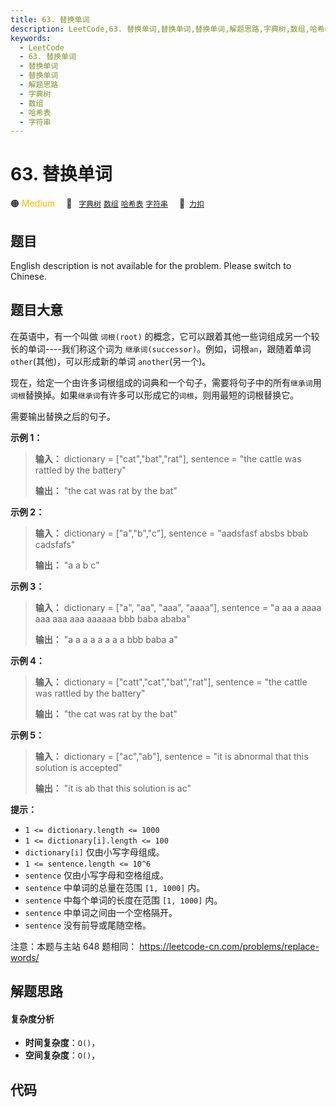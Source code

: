 ```yaml
---
title: 63. 替换单词
description: LeetCode,63. 替换单词,替换单词,替换单词,解题思路,字典树,数组,哈希表,字符串
keywords:
  - LeetCode
  - 63. 替换单词
  - 替换单词
  - 替换单词
  - 解题思路
  - 字典树
  - 数组
  - 哈希表
  - 字符串
---
```


# 63. 替换单词

🟠 <font color=#ffb800>Medium</font>&emsp; 🔖&ensp; [`字典树`](/tag/trie.md) [`数组`](/tag/array.md) [`哈希表`](/tag/hash-table.md) [`字符串`](/tag/string.md)&emsp; 🔗&ensp;[`力扣`](https://leetcode.cn/problems/UhWRSj)

## 题目

English description is not available for the problem. Please switch to
Chinese.


## 题目大意

在英语中，有一个叫做 `词根(root)` 的概念，它可以跟着其他一些词组成另一个较长的单词----我们称这个词为
`继承词(successor)`。例如，词根`an`，跟随着单词 `other`(其他)，可以形成新的单词 `another`(另一个)。

现在，给定一个由许多词根组成的词典和一个句子，需要将句子中的所有`继承词`用`词根`替换掉。如果`继承词`有许多可以形成它的`词根`，则用最短的词根替换它。

需要输出替换之后的句子。



**示例 1：**

> 
> 
> 
> 
> 
> **输入：** dictionary = ["cat","bat","rat"], sentence = "the cattle was rattled by the battery"
> 
> **输出：** "the cat was rat by the bat"
> 
> 

**示例 2：**

> 
> 
> 
> 
> 
> **输入：** dictionary = ["a","b","c"], sentence = "aadsfasf absbs bbab cadsfafs"
> 
> **输出：** "a a b c"
> 
> 

**示例 3：**

> 
> 
> 
> 
> 
> **输入：** dictionary = ["a", "aa", "aaa", "aaaa"], sentence = "a aa a aaaa aaa aaa aaa aaaaaa bbb baba ababa"
> 
> **输出：** "a a a a a a a a bbb baba a"
> 
> 

**示例 4：**

> 
> 
> 
> 
> 
> **输入：** dictionary = ["catt","cat","bat","rat"], sentence = "the cattle was rattled by the battery"
> 
> **输出：** "the cat was rat by the bat"
> 
> 

**示例 5：**

> 
> 
> 
> 
> 
> **输入：** dictionary = ["ac","ab"], sentence = "it is abnormal that this solution is accepted"
> 
> **输出：** "it is ab that this solution is ac"
> 
> 



**提示：**

  * `1 <= dictionary.length <= 1000`
  * `1 <= dictionary[i].length <= 100`
  * `dictionary[i]` 仅由小写字母组成。
  * `1 <= sentence.length <= 10^6`
  * `sentence` 仅由小写字母和空格组成。
  * `sentence` 中单词的总量在范围 `[1, 1000]` 内。
  * `sentence` 中每个单词的长度在范围 `[1, 1000]` 内。
  * `sentence` 中单词之间由一个空格隔开。
  * `sentence` 没有前导或尾随空格。



注意：本题与主站 648 题相同： <https://leetcode-cn.com/problems/replace-words/>


## 解题思路

#### 复杂度分析

- **时间复杂度**：`O()`，
- **空间复杂度**：`O()`，

## 代码

```javascript

```
